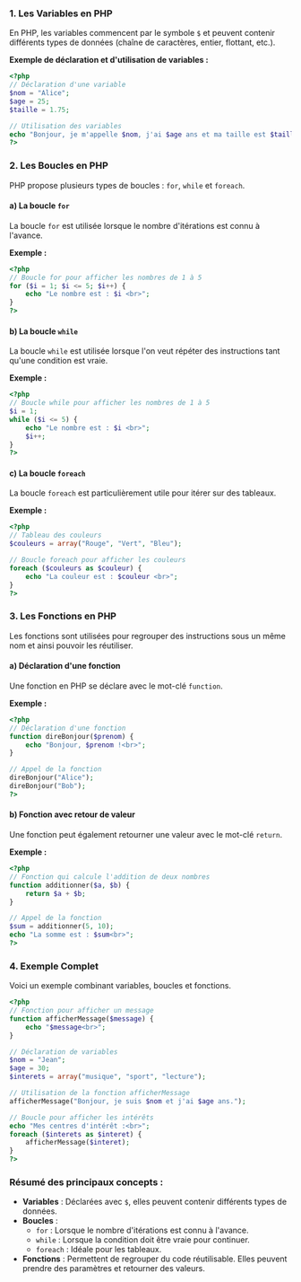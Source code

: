 ### 1. **Les Variables en PHP**

En PHP, les variables commencent par le symbole `$` et peuvent contenir différents types de données (chaîne de caractères, entier, flottant, etc.).

**Exemple de déclaration et d'utilisation de variables :**

```php
<?php
// Déclaration d'une variable
$nom = "Alice";
$age = 25;
$taille = 1.75;

// Utilisation des variables
echo "Bonjour, je m'appelle $nom, j'ai $age ans et ma taille est $taille mètres.";
?>
```

### 2. **Les Boucles en PHP**

PHP propose plusieurs types de boucles : `for`, `while` et `foreach`.

#### a) **La boucle `for`**
La boucle `for` est utilisée lorsque le nombre d'itérations est connu à l'avance.

**Exemple :**
```php
<?php
// Boucle for pour afficher les nombres de 1 à 5
for ($i = 1; $i <= 5; $i++) {
    echo "Le nombre est : $i <br>";
}
?>
```

#### b) **La boucle `while`**
La boucle `while` est utilisée lorsque l'on veut répéter des instructions tant qu'une condition est vraie.

**Exemple :**
```php
<?php
// Boucle while pour afficher les nombres de 1 à 5
$i = 1;
while ($i <= 5) {
    echo "Le nombre est : $i <br>";
    $i++;
}
?>
```

#### c) **La boucle `foreach`**
La boucle `foreach` est particulièrement utile pour itérer sur des tableaux.

**Exemple :**
```php
<?php
// Tableau des couleurs
$couleurs = array("Rouge", "Vert", "Bleu");

// Boucle foreach pour afficher les couleurs
foreach ($couleurs as $couleur) {
    echo "La couleur est : $couleur <br>";
}
?>
```

### 3. **Les Fonctions en PHP**

Les fonctions sont utilisées pour regrouper des instructions sous un même nom et ainsi pouvoir les réutiliser.

#### a) **Déclaration d'une fonction**
Une fonction en PHP se déclare avec le mot-clé `function`.

**Exemple :**
```php
<?php
// Déclaration d'une fonction
function direBonjour($prenom) {
    echo "Bonjour, $prenom !<br>";
}

// Appel de la fonction
direBonjour("Alice");
direBonjour("Bob");
?>
```

#### b) **Fonction avec retour de valeur**
Une fonction peut également retourner une valeur avec le mot-clé `return`.

**Exemple :**
```php
<?php
// Fonction qui calcule l'addition de deux nombres
function additionner($a, $b) {
    return $a + $b;
}

// Appel de la fonction
$sum = additionner(5, 10);
echo "La somme est : $sum<br>";
?>
```

### 4. **Exemple Complet**

Voici un exemple combinant variables, boucles et fonctions.

```php
<?php
// Fonction pour afficher un message
function afficherMessage($message) {
    echo "$message<br>";
}

// Déclaration de variables
$nom = "Jean";
$age = 30;
$interets = array("musique", "sport", "lecture");

// Utilisation de la fonction afficherMessage
afficherMessage("Bonjour, je suis $nom et j'ai $age ans.");

// Boucle pour afficher les intérêts
echo "Mes centres d'intérêt :<br>";
foreach ($interets as $interet) {
    afficherMessage($interet);
}
?>
```

### Résumé des principaux concepts :
- **Variables** : Déclarées avec `$`, elles peuvent contenir différents types de données.
- **Boucles** : 
  - `for` : Lorsque le nombre d'itérations est connu à l'avance.
  - `while` : Lorsque la condition doit être vraie pour continuer.
  - `foreach` : Idéale pour les tableaux.
- **Fonctions** : Permettent de regrouper du code réutilisable. Elles peuvent prendre des paramètres et retourner des valeurs.
